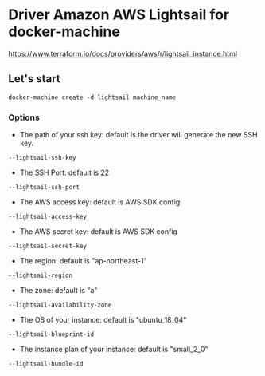 # Driver Amazon AWS Lightsail for docker-machine
https://www.terraform.io/docs/providers/aws/r/lightsail_instance.html
## Let's start
```
docker-machine create -d lightsail machine_name
```
### Options
- The path of your ssh key: default is the driver will generate the new SSH key.
```
--lightsail-ssh-key
```
- The SSH Port: default is 22
```
--lightsail-ssh-port
```
- The AWS access key: default is AWS SDK config
```
--lightsail-access-key
```
- The AWS secret key: default is AWS SDK config
```
--lightsail-secret-key
```
- The region: default is "ap-northeast-1"
```
--lightsail-region
```
- The zone: default is "a"
```
--lightsail-availability-zone
```
- The OS of your instance: default is "ubuntu_18_04"
```
--lightsail-blueprint-id
```
- The instance plan of your instance: default is "small_2_0"
```
--lightsail-bundle-id
```